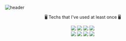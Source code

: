 ![header](https://capsule-render.vercel.app/api?type=cylinder&color=C8EDF5&height=1500animation=fadeIn&section=header&text=YuBeen🐾&fontSize=50)

<p align="center"> 🖥 Techs that I've used at least once 🖥 </p>

<p align="center"><img src="https://img.shields.io/badge/Python-3766AB?style=&logo=Python&logoColor=white"> <img src="https://img.shields.io/badge/C-A8B9CC?style=&logo=C&logoColor=white"> <img src=https://img.shields.io/badge/C++-00599C?style=&logo=C%2B%2B&logoColor=white"> <img src=https://img.shields.io/badge/Java-007396?style=&logo=Java&logoColor=white"><br>
<img src=https://img.shields.io/badge/JavaScript-F7DF1E?style=&logo=JavaScript&logoColor=white"> <img src=https://img.shields.io/badge/CSS3-1572B6?style=&logo=CSS3&logoColor=white"> <img src=https://img.shields.io/badge/Linux-FCC624?style=&logo=Linux&logoColor=white"> <img src=https://img.shields.io/badge/MySQL-FCC624?style=&logo=MySQL&logoColor=white">
</p>
